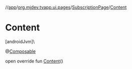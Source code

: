 //[app](../../../index.md)/[org.mjdev.tvapp.ui.pages](../index.md)/[SubscriptionPage](index.md)/[Content](-content.md)

# Content

[androidJvm]\

@[Composable](https://developer.android.com/reference/kotlin/androidx/compose/runtime/Composable.html)

open override fun [Content](-content.md)()
